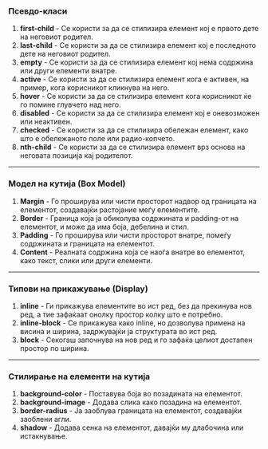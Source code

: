 ### Псевдо-класи

1. **first-child** - Се користи за да се стилизира елемент кој е првото дете на неговиот родител.
2. **last-child** - Се користи за да се стилизира елемент кој е последното дете на неговиот родител.
3. **empty** - Се користи за да се стилизира елемент кој нема содржина или други елементи внатре.
4. **active** - Се користи за да се стилизира елемент кога е активен, на пример, кога корисникот кликнува на него.
5. **hover** - Се користи за да се стилизира елемент кога корисникот ќе го помине глувчето над него.
6. **disabled** - Се користи за да се стилизира елемент кој е оневозможен или неактивен.
7. **checked** - Се користи за да се стилизира обележан елемент, како што е обележаното поле или радио-копчето.
8. **nth-child** - Се користи за да се стилизира елемент врз основа на неговата позиција кај родителот.

---

### Модел на кутија (Box Model)

1. **Margin** - Го проширува или чисти просторот надвор од границата на елементот, создавајќи растојание меѓу елементите.
2. **Border** - Граница која ја обиколува содржината и padding-от на елементот, и може да има боја, дебелина и стил.
3. **Padding** - Го проширува или чисти просторот внатре, помеѓу содржината и границата на елементот.
4. **Content** - Реалната содржина која се наоѓа внатре во елементот, како текст, слики или други елементи.

---

### Типови на прикажување (Display)

1. **inline** - Ги прикажува елементите во ист ред, без да прекинува нов ред, а тие зафаќаат онолку простор колку што е потребно.
2. **inline-block** - Се прикажува како inline, но дозволува примена на висина и ширина, задржувајќи ја структурата во ист ред.
3. **block** - Секогаш започнува на нов ред и го зафаќа целиот достапен простор по ширина.

---

### Стилирање на елементи на кутија

1. **background-color** - Поставува боја во позадината на елементот.
2. **background-image** - Додава слика како позадина на елементот.
3. **border-radius** - Ја заоблува границата на елементот, создавајќи заоблени агли.
4. **shadow** - Додава сенка на елементот, давајќи му длабочина или истакнување.
